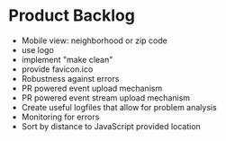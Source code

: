 # Product Backlog
  - Mobile view: neighborhood or zip code
  - use logo
  - implement "make clean"
  - provide favicon.ico
  - Robustness against errors
  - PR powered event upload mechanism
  - PR powered event stream upload mechanism
  - Create useful logfiles that allow for problem analysis
  - Monitoring for errors
  - Sort by distance to JavaScript provided location
